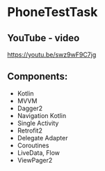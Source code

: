 # PhoneTestTask

## YouTube - video
https://youtu.be/swz9wF9C7jg

## Components:

- Kotlin
- MVVM
- Dagger2
- Navigation Kotlin
- Single Activity
- Retrofit2
- Delegate Adapter
- Coroutines
- LiveData, Flow
- ViewPager2
